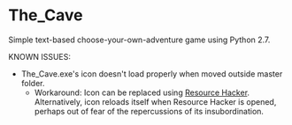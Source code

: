 # The_Cave
Simple text-based choose-your-own-adventure game using Python 2.7.

KNOWN ISSUES:
- The_Cave.exe's icon doesn't load properly when moved outside master folder.
  - Workaround: Icon can be replaced using [Resource Hacker](http://www.angusj.com/resourcehacker/).  
    Alternatively, icon reloads itself when Resource Hacker is opened, perhaps out of fear of the repercussions of its insubordination.
